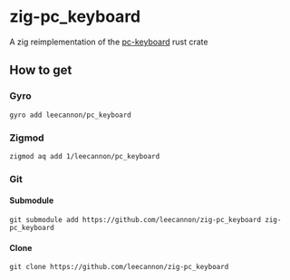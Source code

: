 # zig-pc_keyboard

A zig reimplementation of the [pc-keyboard](https://github.com/rust-embedded-community/pc-keyboard) rust crate

## How to get

### Gyro

`gyro add leecannon/pc_keyboard`

### Zigmod

`zigmod aq add 1/leecannon/pc_keyboard`

### Git

#### Submodule

`git submodule add https://github.com/leecannon/zig-pc_keyboard zig-pc_keyboard`

#### Clone

`git clone https://github.com/leecannon/zig-pc_keyboard`

